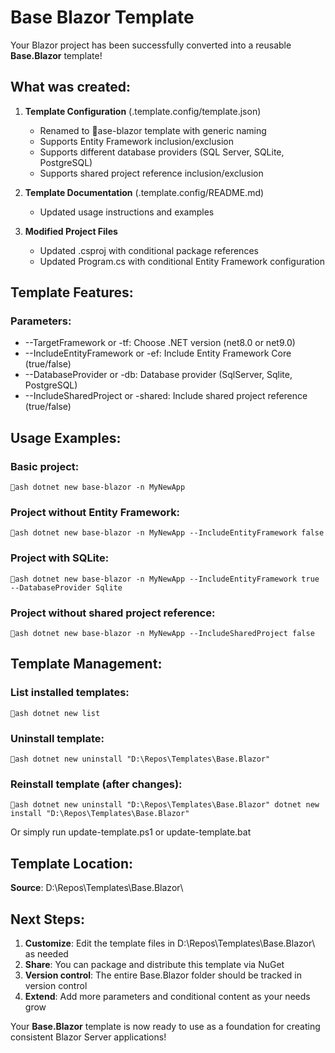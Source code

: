 # Base Blazor Template

Your Blazor project has been successfully converted into a reusable **Base.Blazor** template!

## What was created:

1. **Template Configuration** (.template.config/template.json)
   - Renamed to ase-blazor template with generic naming
   - Supports Entity Framework inclusion/exclusion
   - Supports different database providers (SQL Server, SQLite, PostgreSQL)
   - Supports shared project reference inclusion/exclusion

2. **Template Documentation** (.template.config/README.md)
   - Updated usage instructions and examples

3. **Modified Project Files**
   - Updated .csproj with conditional package references
   - Updated Program.cs with conditional Entity Framework configuration

## Template Features:

### Parameters:
- --TargetFramework or -tf: Choose .NET version (net8.0 or net9.0)
- --IncludeEntityFramework or -ef: Include Entity Framework Core (true/false)
- --DatabaseProvider or -db: Database provider (SqlServer, Sqlite, PostgreSQL)
- --IncludeSharedProject or -shared: Include shared project reference (true/false)

## Usage Examples:

### Basic project:
`ash
dotnet new base-blazor -n MyNewApp
`

### Project without Entity Framework:
`ash
dotnet new base-blazor -n MyNewApp --IncludeEntityFramework false
`

### Project with SQLite:
`ash
dotnet new base-blazor -n MyNewApp --IncludeEntityFramework true --DatabaseProvider Sqlite
`

### Project without shared project reference:
`ash
dotnet new base-blazor -n MyNewApp --IncludeSharedProject false
`

## Template Management:

### List installed templates:
`ash
dotnet new list
`

### Uninstall template:
`ash
dotnet new uninstall "D:\Repos\Templates\Base.Blazor"
`

### Reinstall template (after changes):
`ash
dotnet new uninstall "D:\Repos\Templates\Base.Blazor"
dotnet new install "D:\Repos\Templates\Base.Blazor"
`

Or simply run update-template.ps1 or update-template.bat

## Template Location:

**Source**: D:\Repos\Templates\Base.Blazor\

## Next Steps:

1. **Customize**: Edit the template files in D:\Repos\Templates\Base.Blazor\ as needed
2. **Share**: You can package and distribute this template via NuGet
3. **Version control**: The entire Base.Blazor folder should be tracked in version control
4. **Extend**: Add more parameters and conditional content as your needs grow

Your **Base.Blazor** template is now ready to use as a foundation for creating consistent Blazor Server applications!
